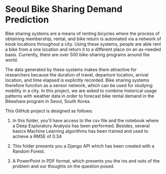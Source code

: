 # Seoul Bike Sharing Demand Prediction

Bike sharing systems are a means of renting bicycles where the process of obtaining membership, rental, and bike return is automated via a network of kiosk locations throughout a city. Using these systems, people are able rent a bike from a one location and return it to a different place on an as-needed basis. Currently, there are over 500 bike-sharing programs around the world.

The data generated by these systems makes them attractive for researchers because the duration of travel, departure location, arrival location, and time elapsed is explicitly recorded. Bike sharing systems therefore function as a sensor network, which can be used for studying mobility in a city. In this project, we are asked to combine historical usage patterns with weather data in order to forecast bike rental demand in the Bikeshare program in Seoul, South Korea.

This GitHub project is designed as follows:

1. In this folder, you'll have access to the csv file and the notebook where a Deep Exploratory Analysis has been performed. Besides, several basics Machine Learning algorithms has been trained and used to achieve a RMSE of 0.34

2. This folder presents you a Django API which has been created with a Random Forest. 

3. A PowerPoint in PDF format, which presents you the ins and outs of the problem and our thoughts on the question posed.
